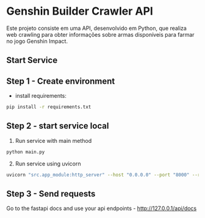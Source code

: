 # Genshin Builder Crawler API

Este projeto consiste em uma API, desenvolvido em Python, que realiza web crawling para obter informações sobre armas disponíveis para farmar no jogo Genshin Impact.

## Start Service

## Step 1 - Create environment

- install requirements:

```bash
pip install -r requirements.txt
```

## Step 2 - start service local

1. Run service with main method

```bash
python main.py
```

2. Run service using uvicorn

```bash
uvicorn "src.app_module:http_server" --host "0.0.0.0" --port "8000" --reload
```

## Step 3 - Send requests

Go to the fastapi docs and use your api endpoints - http://127.0.0.1/api/docs
